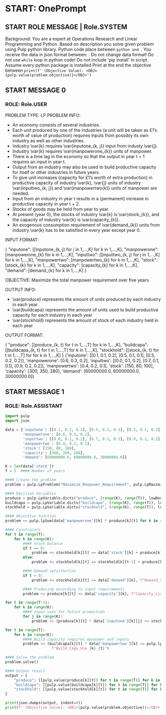 # START: OnePrompt 
## START ROLE MESSAGE | Role.SYSTEM 
Background: You are a expert at Operations Research and Linear Programming and Python. Based on description you solve given problem using Pulp python library. Python code place between ```python and ```. You receive the data in json format between: <DATA></DATA>. Do not change data format! Do not use `while` loop in python code! Do not include 'pip install' in script. Assume every python package is installed Print at the end the objective between <OBJ></OBJ> `print(f' (Objective Value): <OBJ>{pulp.value(problem.objective)}</OBJ>')`  
## START MESSAGE 0 
### ROLE: Role.USER
<DESCRIPTION>
PROBLEM TYPE: LP
PROBLEM INFO:

- An economy consists of several industries. 
- Each unit produced by one of the industries (a unit will be taken as £1’s worth of value of production) requires inputs from possibly its own industry as well as other industries. 
- Industry \var{k} requires \var{inputone_{k, j}} input from industy \var{j}.
- Industry \var{k} requires \var{manpowerone_{k}} units of manpower.
- There is a time lag in the economy so that the output in year t + 1 requires an input in year t.
- Output from an industry may also be used to build productive capacity for itself or other industries in future years.
- To give unit increases (capacity for £1’s worth of extra production) in productive capacity of industry \var{k}, \var{j} units of industry \var{inputtwo_{k, j}} and \var{manpowertwo{k}} units of manpower are needed.
- Input from an industry in year t results in a (permanent) increase in productive capacity in year t + 2.
- Stocks of goods may be held from year to year. 
- At present (year 0), the stocks of industry \var{k} is \var{stock_{k}}, and the capacity of industry \var{k} is \var{capacity_{k}}.
- An exogenous consumption requirement of \var{demand_{k}} units from industry \var{k} has to be satisfied in every year except year 0.


INPUT FORMAT:

{
    "inputone": [[inputone_{k, j} for j in 1,...,K] for k in 1,...,K],
    "manpowerone": [manpowerone_{k} for k in 1,...,K],
    "inputtwo": [[inputtwo_{k, j} for j in 1,...,K] for k in 1,...,K],
    "manpowertwo": [manpowertwo_{k} for k in 1,...,K],
    "stock": [stock_{k} for k in 1,...,K],
    "capacity": [capacity_{k} for k in 1,...,K],
    "demand": [demand_{k} for k in 1,...,K]
}


OBJECTIVE: Maximize the total manpower requirement over five years

OUTPUT INFO:

- \var{produce} represents the amount of units produced by each industry in each year
- \var{buildcapa} represents the amount of units used to build productive capacity for each industry in each year
- \var{stockhold} represents the amount of stock of each industry held in each year

OUTPUT FORMAT:

{
    "produce": [[produce_{k, t} for t in 1,...,T] for k in 1,...,K],
    "buildcapa": [[buildcapa_{k, t} for t in 1,...,T] for k in 1,...,K],
    "stockhold": [[stock_{k, t} for t in 1,...,T] for for k in 1,...,K]
}
</DESCRIPTION>
<DATA>
{'inputone': [[0.1, 0.1, 0.2], [0.5, 0.1, 0.1], [0.5, 0.2, 0.2]], 'manpowerone': [0.6, 0.3, 0.2], 'inputtwo': [[0.0, 0.1, 0.2], [0.7, 0.1, 0.1], [0.9, 0.2, 0.2]], 'manpowertwo': [0.4, 0.2, 0.1], 'stock': [150, 80, 100], 'capacity': [300, 350, 280], 'demand': [60000000.0, 60000000.0, 30000000.0]}</DATA>


## START MESSAGE 1 
### ROLE: Role.ASSISTANT
```python
import pulp
import json

data = {'inputone': [[0.1, 0.1, 0.2], [0.5, 0.1, 0.1], [0.5, 0.2, 0.2]], 
        'manpowerone': [0.6, 0.3, 0.2], 
        'inputtwo': [[0.0, 0.1, 0.2], [0.7, 0.1, 0.1], [0.9, 0.2, 0.2]], 
        'manpowertwo': [0.4, 0.2, 0.1], 
        'stock': [150, 80, 100], 
        'capacity': [300, 350, 280], 
        'demand': [60000000.0, 60000000.0, 30000000.0]}

K = len(data['stock'])
T = 5  #### Number of years

#### Create the problem
problem = pulp.LpProblem("Maximize_Manpower_Requirement", pulp.LpMaximize)

#### Decision Variables
produce = pulp.LpVariable.dicts("produce", (range(K), range(T)), lowBound=0)
buildcapa = pulp.LpVariable.dicts("buildcapa", (range(K), range(T)), lowBound=0)
stockhold = pulp.LpVariable.dicts("stockhold", (range(K), range(T)), lowBound=0)

#### Objective Function
problem += pulp.lpSum(data['manpowerone'][k] * produce[k][t] for k in range(K) for t in range(T))

#### Constraints
for t in range(T):
    for k in range(K):
        #### Stock balance
        if t == 0:
            problem += stockhold[k][t] == data['stock'][k] + produce[k][t], f"Stock_Initial_{k}_{t}"
        else:
            problem += stockhold[k][t] == stockhold[k][t-1] + produce[k][t], f"Stock_Balance_{k}_{t}"

        #### Demand satisfaction
        if t > 0:
            problem += stockhold[k][t] >= data['demand'][k], f"Demand_Satisfaction_{k}_{t}"

        #### Producing according to input requirements
        problem += produce[k][t] <= data['capacity'][k], f"Capacity_Limit_{k}_{t}"

for t in range(T-1):
    for k in range(K):
        #### Input uses for future production
        for j in range(K):
            problem += (produce[k][t] * data['inputone'][k][j] <= stockhold[j][t], f"Input_Use_{k}_{j}_{t}")

for t in range(T):
    for k in range(K):
        #### Build capacity requires manpower and inputs
        problem += (buildcapa[k][t] * data['manpowertwo'][k] <= pulp.lpSum(data['inputtwo'][k][j] * produce[j][t] for j in range(K)), 
                     f"Build_Capa_Use_{k}_{t}")

#### Solve the problem
problem.solve()

#### Output result
output = {
    "produce": [[pulp.value(produce[k][t]) for t in range(T)] for k in range(K)],
    "buildcapa": [[pulp.value(buildcapa[k][t]) for t in range(T)] for k in range(K)],
    "stockhold": [[pulp.value(stockhold[k][t]) for t in range(T)] for k in range(K)]
}

print(json.dumps(output, indent=4))
print(f' (Objective Value): <OBJ>{pulp.value(problem.objective)}</OBJ>')
```

